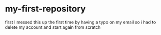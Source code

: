 # my-first-repository
first
I messed this up the first time by having a typo on my email so i had to delete my account and start again from scratch 
